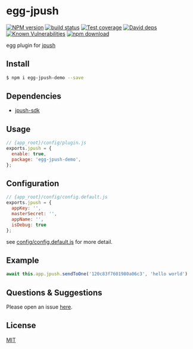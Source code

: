# egg-jpush

[![NPM version][npm-image]][npm-url]
[![build status][travis-image]][travis-url]
[![Test coverage][codecov-image]][codecov-url]
[![David deps][david-image]][david-url]
[![Known Vulnerabilities][snyk-image]][snyk-url]
[![npm download][download-image]][download-url]

[npm-image]: https://img.shields.io/npm/v/egg-jpush.svg?style=flat-square
[npm-url]: https://npmjs.org/package/egg-jpush
[travis-image]: https://img.shields.io/travis/eggjs/egg-jpush.svg?style=flat-square
[travis-url]: https://travis-ci.org/eggjs/egg-jpush
[codecov-image]: https://img.shields.io/codecov/c/github/eggjs/egg-jpush.svg?style=flat-square
[codecov-url]: https://codecov.io/github/eggjs/egg-jpush?branch=master
[david-image]: https://img.shields.io/david/eggjs/egg-jpush.svg?style=flat-square
[david-url]: https://david-dm.org/eggjs/egg-jpush
[snyk-image]: https://snyk.io/test/npm/egg-jpush/badge.svg?style=flat-square
[snyk-url]: https://snyk.io/test/npm/egg-jpush
[download-image]: https://img.shields.io/npm/dm/egg-jpush.svg?style=flat-square
[download-url]: https://npmjs.org/package/egg-jpush

<!--
Description here.
-->
egg plugin for [jpush](https://github.com/jpush/jpush-api-nodejs-client)

## Install

```bash
$ npm i egg-jpush-demo --save
```

## Dependencies
- [jpush-sdk](https://github.com/jpush/jpush-api-nodejs-client)


## Usage

```js
// {app_root}/config/plugin.js
exports.jpush = {
  enable: true,
  package: 'egg-jpush-demo',
};
```

## Configuration

```js
// {app_root}/config/config.default.js
exports.jpush = {
  appKey: '',
  masterSecret: '',
  appName: '',
  isDebug: true
};
```

see [config/config.default.js](config/config.default.js) for more detail.

## Example

<!-- example here -->

```js
await this.app.jpush.sendToOne('120c83f7601980a06c3', 'hello world')
```

## Questions & Suggestions

Please open an issue [here](https://github.com/eggjs/egg/issues).

## License

[MIT](LICENSE)
